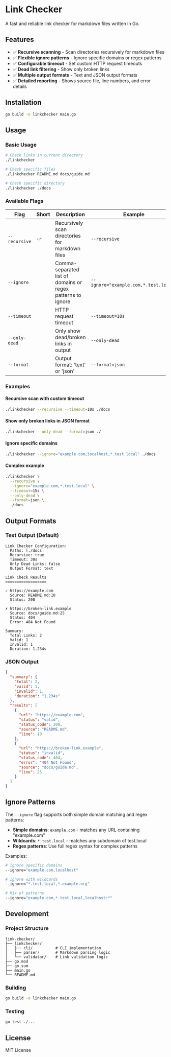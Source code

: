 # Link Checker

A fast and reliable link checker for markdown files written in Go.

## Features

- ✅ **Recursive scanning** - Scan directories recursively for markdown files
- ✅ **Flexible ignore patterns** - Ignore specific domains or regex patterns
- ✅ **Configurable timeout** - Set custom HTTP request timeouts
- ✅ **Dead link filtering** - Show only broken links
- ✅ **Multiple output formats** - Text and JSON output formats
- ✅ **Detailed reporting** - Shows source file, line numbers, and error details

## Installation

```bash
go build -o linkchecker main.go
```

## Usage

### Basic Usage

```bash
# Check links in current directory
./linkchecker

# Check specific files
./linkchecker README.md docs/guide.md

# Check specific directory
./linkchecker ./docs
```

### Available Flags

| Flag | Short | Description | Example |
|------|-------|-------------|---------|
| `--recursive` | `-r` | Recursively scan directories for markdown files | `--recursive` |
| `--ignore` | | Comma-separated list of domains or regex patterns to ignore | `--ignore="example.com,*.test.local"` |
| `--timeout` | | HTTP request timeout | `--timeout=10s` |
| `--only-dead` | | Only show dead/broken links in output | `--only-dead` |
| `--format` | | Output format: 'text' or 'json' | `--format=json` |

### Examples

#### Recursive scan with custom timeout
```bash
./linkchecker --recursive --timeout=10s ./docs
```

#### Show only broken links in JSON format
```bash
./linkchecker --only-dead --format=json ./
```

#### Ignore specific domains
```bash
./linkchecker --ignore="example.com,localhost,*.test.local" ./docs
```

#### Complex example
```bash
./linkchecker \
  --recursive \
  --ignore="example.com,*.test.local" \
  --timeout=15s \
  --only-dead \
  --format=json \
  ./docs
```

## Output Formats

### Text Output (Default)

```
Link Checker Configuration:
  Paths: [./docs]
  Recursive: true
  Timeout: 30s
  Only Dead Links: false
  Output Format: text

Link Check Results
==================

✓ https://example.com
  Source: README.md:10
  Status: 200

✗ https://broken-link.example
  Source: docs/guide.md:25
  Status: 404
  Error: 404 Not Found

Summary:
  Total Links: 2
  Valid: 1
  Invalid: 1
  Duration: 1.234s
```

### JSON Output

```json
{
  "summary": {
    "total": 2,
    "valid": 1,
    "invalid": 1,
    "duration": "1.234s"
  },
  "results": [
    {
      "url": "https://example.com",
      "status": "valid",
      "status_code": 200,
      "source": "README.md",
      "line": 10
    },
    {
      "url": "https://broken-link.example",
      "status": "invalid",
      "status_code": 404,
      "error": "404 Not Found",
      "source": "docs/guide.md",
      "line": 25
    }
  ]
}
```

## Ignore Patterns

The `--ignore` flag supports both simple domain matching and regex patterns:

- **Simple domains**: `example.com` - matches any URL containing "example.com"
- **Wildcards**: `*.test.local` - matches any subdomain of test.local
- **Regex patterns**: Use full regex syntax for complex patterns

Examples:
```bash
# Ignore specific domains
--ignore="example.com,localhost"

# Ignore with wildcards
--ignore="*.test.local,*.example.org"

# Mix of patterns
--ignore="example.com,*.test.local,localhost:*"
```

## Development

### Project Structure

```
link-checker/
├── linkchecker/
│   ├── cli/          # CLI implementation
│   ├── parser/       # Markdown parsing logic
│   └── validator/    # Link validation logic
├── go.mod
├── go.sum
├── main.go
└── README.md
```

### Building

```bash
go build -o linkchecker main.go
```

### Testing

```bash
go test ./...
```

## License

MIT License 